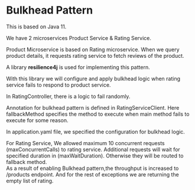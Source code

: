 # Bulkhead Pattern

This is based on Java 11.

We have 2 microservices Product Service & Rating Service.

Product Microservice is based on Rating microservice. When we query product details, it requests rating service to fetch reviews of the product.


A library **resilience4j** is used for implementing this pattern. 

With this library we will configure and apply bulkhead logic when rating service fails to respond to product service. 

In RatingController, there is a logic to fail randomly.

Annotation for bulkhead pattern is defined in RatingServiceClient. Here fallbackMethod specifies the method to execute when main method fails to execute for some reason.

In application.yaml file, we specified the configuration for bulkhead logic.

For Rating Service, We allowed maximum 10 concurrent requests (maxConcurrentCalls) to rating service.
Additional requests will wait for specified duration in (maxWaitDuration). Otherwise they will be routed to fallback method.   
As a result of enabling Bulkhead pattern,the throughput is increased to /products endpoint.
And for the rest of exceptions we are returning the empty list of rating.
